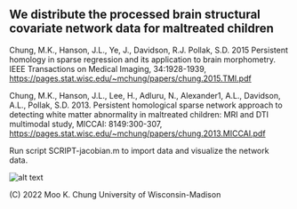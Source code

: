 ## We distribute the processed brain structural covariate network data for maltreated children

Chung, M.K., Hanson, J.L., Ye, J., Davidson, R.J. Pollak, S.D. 2015 Persistent homology in sparse regression and its application to brain morphometry. IEEE Transactions on Medical Imaging, 34:1928-1939, https://pages.stat.wisc.edu/~mchung/papers/chung.2015.TMI.pdf

Chung, M.K., Hanson, J.L., Lee, H., Adluru, N., Alexander1, A.L., Davidson, A.L., Pollak, S.D. 2013. Persistent homological sparse network approach to detecting white matter abnormality in maltreated children: MRI and DTI multimodal study, MICCAI: 8149:300-307, https://pages.stat.wisc.edu/~mchung/papers/chung.2013.MICCAI.pdf

Run script SCRIPT-jacobian.m to import data and visualize the network data.

![alt text](https://github.com/laplcebeltrami/barcodes/blob/main/jackknife_bar.jpg?raw=true)


(C) 2022 Moo K. Chung
University of Wisconsin-Madison 
